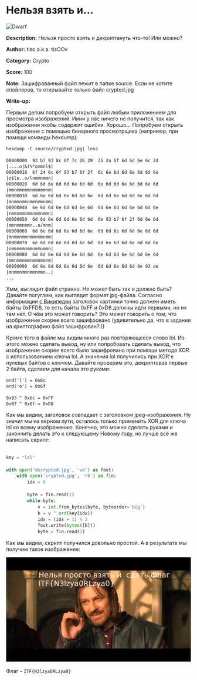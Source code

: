 #  Нельзя взять и...  

![Dwarf](https://trello-attachments.s3.amazonaws.com/57e50abe9d8488ae13f33d8c/5a2bc14a65402575179cea02/08df3197197264401d1693bf97917293/gimli.png)

**Description:** Нельзя просто взять и декриптануть что-то! Или можно?

**Author:** tiso a.k.a. tisOOv

**Category:** Crypto

**Score:** 100

**Note:** Зашифрованный файл лежит в папке source. Если не хотите спойлеров, то открывайте только файл crypted.jpg

**Write-up:**

Первым делом попробуем открыть файл любым приложением для просмотра изображений. Ииии у нас ничего не получится, так как изображения якобы содержит ошибки. Хорошо... Попробуем открыть изображение с помощью бинарного просмотрщика (например, при помощи команды hexdump):

```
hexdump -C source/crypted.jpg| less

00000000  93 b7 93 8c 6f 7c 26 29  25 2a 6f 6d 6d 6e 6c 24  |....o|&)%*ommnl$|
00000010  6f 24 6c 6f 93 b7 6f 2f  6c 6e 6d 6d 6e 6d 6d 6e  |o$lo..o/lnmmnmmn|
00000020  6d 6d 6e 6d 6d 6e 6d 6d  6e 6d 6d 6e 6d 6d 6e 6d  |mmnmmnmmnmmnmmnm|
00000030  6d 6e 6d 6d 6e 6d 6d 6e  6d 6d 6e 6d 6d 6e 6d 6d  |mnmmnmmnmmnmmnmm|
00000040  6e 6d 6d 6e 6d 6d 6e 6d  6d 6e 6d 6d 6e 6d 6d 6e  |nmmnmmnmmnmmnmmn|
00000050  6d 6d 6e 6d 6d 6e 6d 6d  6e 93 b7 6f 2f 6d 6e 6d  |mmnmmnmmn..o/mnm|
00000060  6d 6e 6d 6d 6e 6d 6d 6e  6d 6d 6e 6d 6d 6e 6d 6d  |mnmmnmmnmmnmmnmm|
00000070  6e 6d 6d 6e 6d 6d 6e 6d  6d 6e 6d 6d 6e 6d 6d 6e  |nmmnmmnmmnmmnmmn|
00000080  6d 6d 6e 6d 6d 6e 6d 6d  6e 6d 6d 6e 6d 6d 6e 6d  |mmnmmnmmnmmnmmnm|
00000090  6d 6e 6d 6d 6e 6d 6d 6e  6d 6d 6e 6d 6d 6e 93 ae  |mnmmnmmnmmnmmn..|
...
```

Хмм, выглядит файл странно. Но может быть так и должно быть? Давайте погуглим, как выглядит формат jpg-файла. Согласно информации [с Википедии](https://ru.wikipedia.org/wiki/JPEG#%D0%A1%D0%B8%D0%BD%D1%82%D0%B0%D0%BA%D1%81%D0%B8%D1%81_%D0%B8_%D1%81%D1%82%D1%80%D1%83%D0%BA%D1%82%D1%83%D1%80%D0%B0) заголовок картинки точно должен иметь байты 0xFFD8, то есть байты 0xFF и 0xD8 должны идти первыми, но их там нет. О чём это может говорить? Это может говорить о том, что изображение скорее всего зашифровано (удивительно да, что в задании на криптографию файл зашифрован?:))

Кроме того в файле мы видим много раз повторяющееся слово lol. Из этого можно сделать вывод, ну или попробовать сделать вывод, что изображение скорее всего было зашифровано при помощи метода XOR с использованием ключа lol. А значения lol получились при XOR'е нулевых байтов с ключом. Давайте проверим это, декриптовав первые 2 байта, сделаем для начала это руками:

```
ord('l') = 0x6c
ord('o') = 0x6f

0x93 ^ 0x6c = 0xFF
0xB7 ^ 0x6f = 0xD8
```

Как мы видим, заголовок совпадает с заголовком jpeg-изображения. Ну значит мы на верном пути, осталось только применить XOR для ключа lol ко всему изображению. Конечно, это можно сделать руками и закончить делать это к следующему Новому году, но лучше всё же написать скрипт:

```python

key = "lol"

with open('decrypted.jpg', 'wb') as fout:
    with open('crypted.jpg', 'rb') as fin:
        idx = 0

        byte = fin.read(1)
        while byte:
            v = int.from_bytes(byte, byteorder='big')
            b = v ^ ord(key[idx])
            idx = (idx + 1) % 3
            fout.write(bytes([b]))
            byte = fin.read(1)

```

Как мы видим, скрипт получился довольно простой. А в результате мы получим такое изображение:

![flag](source/decrypted.jpg)

Флаг - ```ITF{N3lzyaORLzya0}```